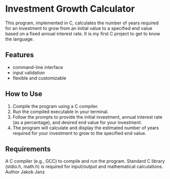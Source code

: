 # Investment Growth Calculator
This program, implemented in C, calculates the number of years required for an investment to grow from an initial value to a specified end value based on a fixed annual interest rate. It is my first C project to get to know the language.

## Features
- command-line interface
- input validation
- flexible and customizable
## How to Use
1. Compile the program using a C compiler.
2. Run the compiled executable in your terminal.
3. Follow the prompts to provide the initial investment, annual interest rate (as a percentage), and desired end value for your investment.
4. The program will calculate and display the estimated number of years required for your investment to grow to the specified end value.

## Requirements
A C compiler (e.g., GCC) to compile and run the program.
Standard C library (stdio.h, math.h) is required for input/output and mathematical calculations.
Author
Jakob Janz